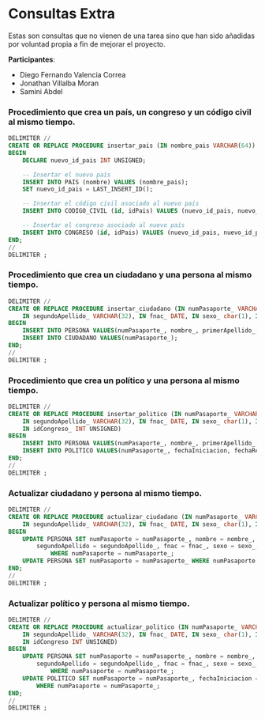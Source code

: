 # Consultas Extra 

Estas son consultas que no vienen de una tarea sino que han sido añadidas por voluntad propia a fin de mejorar el proyecto.

**Participantes**:
- Diego Fernando Valencia Correa 
- Jonathan Villalba Moran
- Samini Abdel


### Procedimiento que crea un país, un congreso y un código civil al mismo tiempo.
``` sql
DELIMITER //
CREATE OR REPLACE PROCEDURE insertar_pais (IN nombre_pais VARCHAR(64))
BEGIN
    DECLARE nuevo_id_pais INT UNSIGNED;

    -- Insertar el nuevo país
    INSERT INTO PAIS (nombre) VALUES (nombre_pais);
    SET nuevo_id_pais = LAST_INSERT_ID();

    -- Insertar el código civil asociado al nuevo país
    INSERT INTO CODIGO_CIVIL (id, idPais) VALUES (nuevo_id_pais, nuevo_id_pais);

    -- Insertar el congreso asociado al nuevo país
    INSERT INTO CONGRESO (id, idPais) VALUES (nuevo_id_pais, nuevo_id_pais);
END;
//
DELIMITER ;
```

### Procedimiento que crea un ciudadano y una persona al mismo tiempo.
``` sql
DELIMITER //
CREATE OR REPLACE PROCEDURE insertar_ciudadano (IN numPasaporte_ VARCHAR(64), IN nombre_ VARCHAR(32), IN primerApellido_ VARCHAR(32),
    IN segundoApellido_ VARCHAR(32), IN fnac_ DATE, IN sexo_ char(1), IN paisNacimiento_ INT UNSIGNED)
BEGIN
    INSERT INTO PERSONA VALUES(numPasaporte_, nombre_, primerApellido_, segundoApellido_, fnac_, sexo_, paisNacimiento_);
    INSERT INTO CIUDADANO VALUES(numPasaporte_);
END;
//
DELIMITER ;
```

### Procedimiento que crea un político y una persona al mismo tiempo.
``` sql
DELIMITER //
CREATE OR REPLACE PROCEDURE insertar_politico (IN numPasaporte_ VARCHAR(64), IN nombre_ VARCHAR(32), IN primerApellido_ VARCHAR(32),
    IN segundoApellido_ VARCHAR(32), IN fnac_ DATE, IN sexo_ char(1), IN paisNacimiento_ INT UNSIGNED, IN fechaIniciacion_ DATE , IN fechaRetirada_ DATE,
    IN idCongreso_ INT UNSIGNED)
BEGIN
    INSERT INTO PERSONA VALUES(numPasaporte_, nombre_, primerApellido_, segundoApellido_, fnac_, sexo_, paisNacimiento_);
    INSERT INTO POLITICO VALUES(numPasaporte_, fechaIniciacion, fechaRetirada, idCongreso);
END;
//
DELIMITER ;
```

### Actualizar ciudadano y persona al mismo tiempo.
``` sql
DELIMITER //
CREATE OR REPLACE PROCEDURE actualizar_ciudadano (IN numPasaporte_ VARCHAR(64), IN nombre_ VARCHAR(32), IN primerApellido_ VARCHAR(32),
    IN segundoApellido_ VARCHAR(32), IN fnac_ DATE, IN sexo_ char(1), IN paisNacimiento_ INT UNSIGNED)
BEGIN
    UPDATE PERSONA SET numPasaporte = numPasaporte_, nombre = nombre_, primerApellido = primerApellido_, 
        segundoApellido = segundoApellido_, fnac = fnac_, sexo = sexo_, paisNacimiento = paisNacimiento_ 
            WHERE numPasaporte = numPasaporte_;
    UPDATE PERSONA SET numPasaporte = numPasaporte_ WHERE numPasaporte = numPasaporte_;
END;
//
DELIMITER ;
```


### Actualizar político y persona al mismo tiempo.
``` sql
DELIMITER //
CREATE OR REPLACE PROCEDURE actualizar_politico (IN numPasaporte_ VARCHAR(64), IN nombre_ VARCHAR(32), IN primerApellido_ VARCHAR(32),
    IN segundoApellido_ VARCHAR(32), IN fnac_ DATE, IN sexo_ char(1), IN paisNacimiento_ INT UNSIGNED, IN fechaIniciacion_ DATE , IN fechaRetirada_ DATE,
    IN idCongreso INT UNSIGNED)
BEGIN
    UPDATE PERSONA SET numPasaporte = numPasaporte_, nombre = nombre_, primerApellido = primerApellido_, 
        segundoApellido = segundoApellido_, fnac = fnac_, sexo = sexo_, paisNacimiento = paisNacimiento_ 
            WHERE numPasaporte = numPasaporte_;
    UPDATE POLITICO SET numPasaporte = numPasaporte_, fechaIniciacion = fechaIniciacion_, fechaRetirada = fechaRetirada_, idCongreso = idCongreso_
        WHERE numPasaporte = numPasaporte_;
END;
//
DELIMITER ;
```